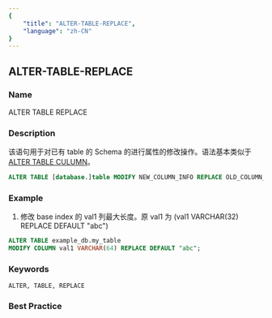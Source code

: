 ```yaml
---
{
    "title": "ALTER-TABLE-REPLACE",
    "language": "zh-CN"
}
---
```


<!--
Licensed to the Apache Software Foundation (ASF) under one
or more contributor license agreements.  See the NOTICE file
distributed with this work for additional information
regarding copyright ownership.  The ASF licenses this file
to you under the Apache License, Version 2.0 (the
"License"); you may not use this file except in compliance
with the License.  You may obtain a copy of the License at

  http://www.apache.org/licenses/LICENSE-2.0

Unless required by applicable law or agreed to in writing,
software distributed under the License is distributed on an
"AS IS" BASIS, WITHOUT WARRANTIES OR CONDITIONS OF ANY
KIND, either express or implied.  See the License for the
specific language governing permissions and limitations
under the License.
-->

## ALTER-TABLE-REPLACE

### Name

ALTER TABLE REPLACE

### Description

该语句用于对已有 table 的 Schema 的进行属性的修改操作。语法基本类似于 [ALTER TABLE CULUMN](ALTER-TABLE-COLUMN.html)。

```sql
ALTER TABLE [database.]table MODIFY NEW_COLUMN_INFO REPLACE OLD_COLUMN_INFO ;
```

### Example

1. 修改 base index 的 val1 列最大长度。原 val1 为 (val1 VARCHAR(32) REPLACE DEFAULT "abc")

```sql
ALTER TABLE example_db.my_table
MODIFY COLUMN val1 VARCHAR(64) REPLACE DEFAULT "abc";
```

### Keywords

```text
ALTER, TABLE, REPLACE
```

### Best Practice

